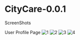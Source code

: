 # CityCare-0.0.1
ScreenShots

User Profile Page
![1](https://github.com/kartikindalkar/CityCare-0.0.1/assets/13980931/498932b6-0cf5-4d40-adbc-4b50fc1a2ca7)
![2](https://github.com/kartikindalkar/CityCare-0.0.1/assets/13980931/36539f83-ae2c-408e-a9d2-0feec1dd3592)
![3](https://github.com/kartikindalkar/CityCare-0.0.1/assets/13980931/56f14027-d346-4365-a388-2cbc7feab127)
![4](https://github.com/kartikindalkar/CityCare-0.0.1/assets/13980931/3e8be585-50d3-4a9a-a389-c2b5ed9672fc)



